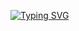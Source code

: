 [![Typing SVG](https://readme-typing-svg.herokuapp.com?duration=4000&center=true&vCenter=true&width=800&height=600&lines=%22Hello+world%22)](https://git.io/typing-svg)
